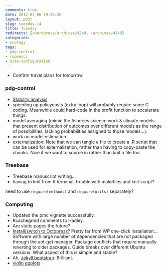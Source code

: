 ```yaml
---
comments: true
date: 2012-03-06 19:58:20
layout: post
slug: tuesday-14
title: Tuesday
redirects: [/wordpress/archives/4248, /archives/4248]
categories:
- ecology 
tags:
- pdg-control
- ropensci
- site-configuration
---
```



* Confirm travel plans for tomorrow



### pdg-control

* [Stability analysis](https://github.com/cboettig/pdg_control/blob/master/inst/examples/stability.md)
* speeding up policycosts (extra loop) will probably require some C coding.  Meanwhile could hard-code in the profit function to accelerate things.  
* model averaging (mimic the fisheries science work & climate models that present distribution of outcomes over different models as the range of possibilities, lacking probabilities assigned to those models...). 
* work on model estimation
* externalization: Note that we can tangle a file to create a .R script that can be used for externalization, rather than having to copy-paste the chunks.  Nice if we want to source in rather than knit a file too.  

### Treebase

* Treebase manuscript writing...
* having to knit from R terminal, trouble with makefiles and knit script?  

need to use `require(methods)` and `require(utils)` separately?  


### Computing

* Updated the pmc vignette successfully.  
* Kcachegrind comments to Hadley.  
* Are static pages the future?
* [Install/switch to Octopress?](http://www.yodi.me/blog/2011/10/24/github-custom-domain-with-octopress-in-ubuntu-oneiric-11-dot-10/) Pretty far from WP one-click installation...  Software with large number of dependencies that are not packaged through the apt-get manager.  Package conflicts that require manually reverting to older packages. Guide breaks over different Ubuntu versions. What aspect of this is simple and stable?  
* Ah, [Jekyll bootstrap](http://news.ycombinator.com/item?id=3521426). Brilliant.
* [violin ggplots](https://groups.google.com/forum/?fromgroups#!topic/ggplot2-dev/tEF6Xou7yOA)



